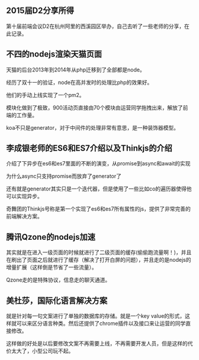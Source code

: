 ## 2015届D2分享所得
第十届前端会议D2在杭州阿里的西溪园区举办，自己去听了一些老师的分享，在此记录。

## 不四的nodejs渲染天猫页面
天猫的后台2013年到2014年从php迁移到了全部都是node。

经历了双十一的验证，node在高并发时的处理比php的效果好。

他们的手动上线实现了一个pm2。

模块化做到了极致，900活动页直接由70个模块由运营同学拖拽出来，解放了前端的工作量。

koa不只是generator，对于中间件的处理非常有意思，是一种装饰器模型。

## 李成银老师的ES6和ES7介绍以及Thinkjs的介绍
介绍了下异步在es6和es7里面的不断的演变，从promise到async和await的实现

为什么async只支持promise而放弃了generator了

还有就是generator其实只是一个迭代器，但是使用了一些比如co的遍历器使得他可以实现异步。

奇舞团的Thinkjs号称是第一个实现了es6和es7所有属性的js，提供了非常完善的前端解决方案。

## 腾讯Qzone的nodejs加速
其实就是在进入一级页面的时候就进行了二级页面的缓存(偷偷跑流量啊！)，并且在刷出了页面之后就进行了缓存（解决了打开白屏的问题），并且走的是nodejs的增量扩展（这样倒是节省了一些流量）。

Qzone走的是特殊协议，信息走的聊天通道。

## 美杜莎，国际化语言解决方案
就是针对每一句文案进行了单独的数据库的存储。就是一个key value的形式，这样就可以来区分语言种类。然后还提供了chrome插件以及接口来让运营的同学直接修改。

这样做的好处是以后要修改文案不再需要上线，不再需要开发人员，但是这样的代价太大了，小型公司玩不起。
